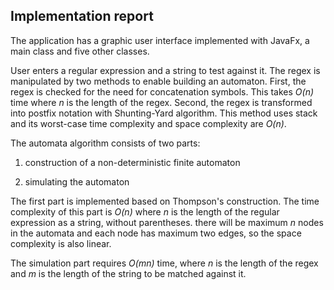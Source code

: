 ## Implementation report ##

The application has a graphic user interface implemented with JavaFx, a main class and five other classes.

User enters a regular expression and a string to test against it. The regex is manipulated by two methods to
enable building an automaton. First, the regex is checked for the need for concatenation symbols. This takes
*O(n)* time where *n* is the length of the regex. Second, the regex is transformed into postfix notation with
Shunting-Yard algorithm. This method uses stack and its worst-case time complexity and space complexity are
*O(n)*.  

The automata algorithm consists of two parts:

1) construction of a non-deterministic finite automaton

2) simulating the automaton

The first part is implemented based on Thompson's construction. The time complexity of this
part is *O(n)* where *n* is the length of the regular expression as a string, without parentheses.
there will be maximum *n* nodes in the automata and each node has maximum two edges, so the space
complexity is also linear.

The simulation part requires *O(mn)* time, where *n* is the length of the regex and *m* is the length
of the string to be matched against it. 

